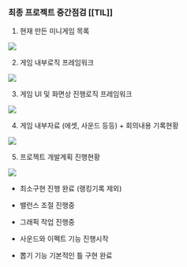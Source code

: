 
### 최종 프로젝트 중간점검 [[TIL]]

1. 현재 만든 미니게임 목록

[![](https://blogger.googleusercontent.com/img/b/R29vZ2xl/AVvXsEipidYoS2jCybq5qdwSCGFFmsBPV3fYBmPyFamSZIJwfOQWsQj6nwcddtKiFoHKT5TLMvOLgL2qcDh6x09qIHxyVgfxXHljA-o65dchkRzhlRDdiJQuCXHH4rt73S4w7kfX1Qg2ofuPSSAk1iPaUZjzyHpLU4NdB3HBJ3ZSKUek5sHkLeFgCHXV2_26hom1/s320/%EC%8A%A4%ED%81%AC%EB%A6%B0%EC%83%B7%202024-02-01%20211232.png)](https://www.blogger.com/blog/post/edit/3583706664799492072/3361621881552240319#)

  

2. 게임 내부로직 프레임워크

  

  

[![](https://blogger.googleusercontent.com/img/b/R29vZ2xl/AVvXsEghTSFrCK4cHX7PeO4hQ6g50i4TO2cQ04dREIShKiqqtW6IL2FHLBMtzIOqo39k7qDObzU2S3qUhsl_2SLXcvFG3vBdp1EufoCuzwJraUAX1eK1rIt3di74yJmZ16duQLMbxgGCZLkSncSNFHQMqoNb9GPOw3bLYzpzQOjzM29W1G-csTPb9fXyK1Ehh_Ju/s320/%EC%8A%A4%ED%81%AC%EB%A6%B0%EC%83%B7%202024-02-01%20211358.png)](https://www.blogger.com/blog/post/edit/3583706664799492072/3361621881552240319#)

  

3. 게임 UI 및 화면상 진행로직 프레임워크

  

[![](https://blogger.googleusercontent.com/img/b/R29vZ2xl/AVvXsEgmOV3Fgx9xO0FG_BaPK8FRSSJMx_eIk51z7LskP1VH8MmwEGXBmRSEZUDOs4YwgbFBIGKN-XdgsLdmin3quvMdYgJ3jCnGJbAnlrB75xjG3b-oGt38Yz4h4BGgCBAk-xr7So1dBH4bzdPDO4KoqM3zasY42cC9u18auGSqXZMhH_s6HSCCS4eU34FUU8c1/s320/%EC%8A%A4%ED%81%AC%EB%A6%B0%EC%83%B7%202024-02-01%20211514.png)](https://www.blogger.com/blog/post/edit/3583706664799492072/3361621881552240319#)

4. 게임 내부자료 (에셋, 사운드 등등) + 회의내용 기록현황

  

[![](https://blogger.googleusercontent.com/img/b/R29vZ2xl/AVvXsEgmBRjDwx8XCcw_DKq3xYDb5eKSEc1eoKVBo8sPt2xuTArhBJIclGfh5guXjAw68n135-y7uSqzSHh4XAar41xYuaCgDINOjyA-iXhV4j2aQvbXlMXVWCaGcLtlx1ugUme0_u6cFzLB9BB2vy9OhLmwo6ch35gRedHvJ7vyvWCsCDNdV8LJUgrKfk0XJtHy/s320/%EC%8A%A4%ED%81%AC%EB%A6%B0%EC%83%B7%202024-02-01%20211541.png)](https://www.blogger.com/blog/post/edit/3583706664799492072/3361621881552240319#)

  

5. 프로젝트 개발계획 진행현황

  

[![](https://blogger.googleusercontent.com/img/b/R29vZ2xl/AVvXsEjLvQ-KUfv619RkD3YwP8K2fkIVKTBM1B_NH0WGasQu7UTFCLS8n2AsjvzGdF4CB2jCSvjivheSfhqlYor42ussFfd41MTCSQYetjUCXpSQGWG5PYaKlgPPG1p5PPeDZP55lrAq_zKsx02OyHalCXzLglqhNv-tvto19ToD-psbS-sougbACt253M35tJAF/s320/%EC%8A%A4%ED%81%AC%EB%A6%B0%EC%83%B7%202024-02-01%20211620.png)](https://www.blogger.com/blog/post/edit/3583706664799492072/3361621881552240319#)

  

- 최소구현 진행 완료 (랭킹기록 제외)

- 밸런스 조절 진행중

- 그래픽 작업 진행중

- 사운드와 이펙트 기능 진행시작

- 뽑기 기능 기본적인 틀 구현 완료
